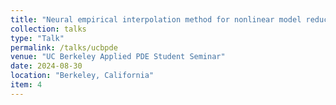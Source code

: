 ```yaml
---
title: "Neural empirical interpolation method for nonlinear model reduction"
collection: talks
type: "Talk"
permalink: /talks/ucbpde
venue: "UC Berkeley Applied PDE Student Seminar"
date: 2024-08-30
location: "Berkeley, California"
item: 4
---
```

